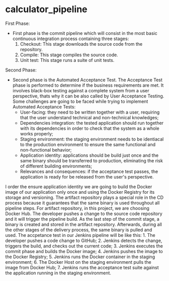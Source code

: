 # calculator_pipeline

First Phase:
- First phase is the commit pipeline which will consist in the most basic continuous integration process containing three stages:
    1) Checkout: This stage downloads the source code from the repository.
    2) Compile: This stage compiles the source code.
    3) Unit test: This stage runs a suite of unit tests.

Second Phase:
- Second phase is the Automated Acceptance Test. The Acceptance Test phase is performed to determine if the business requirements are met. It involves black-box testing against a complete system from a user perspective, thats why it can be also called by User Acceptance Testing. Some challenges are going to be faced while trying to implement Automated Acceptance Tests:
    - User-facing: they need to be written together with a user, requiring that the user understand technical and non-technical knowledges;
    - Dependencies integration: the tested application should run together with its dependencies in order to check that the system as a whole works properly;
    - Staging environment: the staging environment needs to be identiacal to the production environment to ensure the same functional and non-functional behavior;
    - Application identity: applications should be build just once and the same binary should be transferred to production, eliminating the risk of different building environments;
    - Relevances and consequences: if the acceptance test passes, the application is ready for be released from the user's perspective.

I order the ensure application identity we are going to build the Docker image of our application only once and using the Docker Registry for its storage and versioning. The artifact repository plays a special role in the CD process because it guarantees that the same binary is used throughout all pipeline steps. For artifact repository, in this project, we are choosing Docker Hub.
The developer pushes a change to the source code repository and it will trigger the pipeline build. As the last step of the commit stage, a binary is created and stored in the artifact repository. Afterwards, during all the other stages of the delivery process, the same binary is pulled and used.
The accpetance test in our Jenkins pipeline will be like this:
    1. The developer pushes a code change to GitHub;
    2. Jenkins detects the change, triggers the build, and checks out the current code;
    3. Jenkins executes the commit phase and builds the Docker image;
    4. Jenkins pushes the image to the Docker Registry;
    5. Jenkins runs the Docker container in the staging environment;
    6. The Docker Host on the staging environment pulls the image from Docker Hub;
    7. Jenkins runs the acceptance test suite against the application running in the staging environment.
